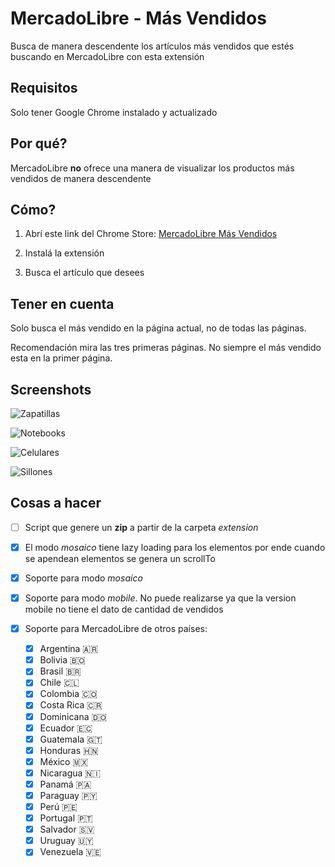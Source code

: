# MercadoLibre - Más Vendidos
Busca de manera descendente los artículos más vendidos que estés buscando en MercadoLibre con esta extensión

## Requisitos
Solo tener Google Chrome instalado y actualizado

## Por qué?
MercadoLibre **no** ofrece una manera de visualizar los productos más vendidos de manera descendente

## Cómo?
1. Abrí este link del Chrome Store: [MercadoLibre Más Vendidos](https://chrome.google.com/webstore/detail/mercadolibre-m%C3%A1s-vendido/ecmfdhafogloeacbceakgefanbkocdhk)

2. Instalá la extensión

3. Busca el artículo que desees

## Tener en cuenta
Solo busca el más vendido en la página actual, no de todas las páginas. 

Recomendación mira las tres primeras páginas. No siempre el más vendido esta en la primer página.

## Screenshots
![Zapatillas](http://i.imgur.com/1riXJmR.png "Zapatillas")


![Notebooks](http://i.imgur.com/cGcTIlG.png "Notebooks")


![Celulares](http://i.imgur.com/D2Jfpy1.png "Celulares")


![Sillones](http://i.imgur.com/En2ywJJ.png "Sillones")

## Cosas a hacer
* [ ] Script que genere un **zip** a partir de la carpeta _extension_

* [x] El modo _mosaico_ tiene lazy loading para los elementos por ende cuando se apendean elementos se genera un scrollTo

* [x] Soporte para modo _mosaico_

* [x] Soporte para modo _mobile_. No puede realizarse ya que la version mobile no tiene el dato de cantidad de vendidos

* [x] Soporte para MercadoLibre de otros países:
  * [x] Argentina 🇦🇷
  * [x] Bolivia 🇧🇴
  * [x] Brasil 🇧🇷
  * [x] Chile 🇨🇱
  * [x] Colombia 🇨🇴
  * [x] Costa Rica 🇨🇷
  * [x] Dominicana 🇩🇴
  * [x] Ecuador 🇪🇨
  * [x] Guatemala 🇬🇹
  * [x] Honduras 🇭🇳
  * [x] México 🇲🇽
  * [x] Nicaragua 🇳🇮
  * [x] Panamá 🇵🇦
  * [x] Paraguay 🇵🇾
  * [x] Perú 🇵🇪
  * [x] Portugal 🇵🇹
  * [x] Salvador 🇸🇻
  * [x] Uruguay 🇺🇾
  * [x] Venezuela 🇻🇪
